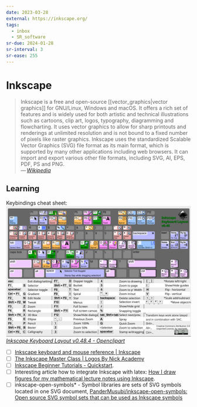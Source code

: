 ```yaml
---
date: 2023-03-28
external: https://inkscape.org/
tags:
  - inbox
  - SR_software
sr-due: 2024-01-28
sr-interval: 3
sr-ease: 255
---
```


# Inkscape

> Inkscape is a free and open-source [[vector_graphics|vector graphics]] for
> GNU/Linux, Windows and macOS. It offers a rich set of features and is
> widely used for both artistic and technical illustrations such as cartoons,
> clip art, logos, typography, diagramming and flowcharting. It uses vector
> graphics to allow for sharp printouts and renderings at unlimited resolution
> and is not bound to a fixed number of pixels like raster graphics. Inkscape
> uses the standardized Scalable Vector Graphics (SVG) file format as its main
> format, which is supported by many other applications including web browsers.
> It can import and export various other file formats, including SVG, AI, EPS,
> PDF, PS and PNG.\
> — <cite>[Wikipedia](https://en.wikipedia.org/wiki/Inkscape)</cite>

## Learning

Keybindings cheat sheet:
![](img/Inkscape_keyboard_layout_cheat_sheet.svg)
_[Inkscape Keyboard Layout v0.48.4 - Openclipart](https://openclipart.org/detail/188861/inkscape-keyboard-layout-v0484)_


- [ ] [Inkscape keyboard and mouse reference | Inkscape](https://inkscape.org/doc/keys.html)
- [ ] [The Inkscape Master Class | Logos By Nick Academy](https://logosbynick.teachable.com/courses/enrolled/485218)
- [ ] [Inkscape Beginner Tutorials - Quickstart](https://inkscape.org/gallery/=tutorial/inkscape-beginner-tutorials/).
- [ ] Interesting article how to integrate Inkscape with latex:
  [How I draw figures for my mathematical lecture notes using Inkscape](https://castel.dev/post/lecture-notes-2/).
- [ ] inkscape-open-symbols\* - Symbol libraries are sets of SVG symbols located in
  one SVG document, [PanderMusubi/inkscape-open-symbols: Open source SVG symbol sets that can be used as Inkscape symbols](https://github.com/PanderMusubi/inkscape-open-symbols)
